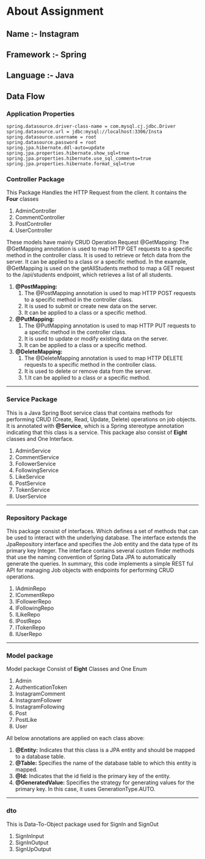 # **About Assignment**
## **Name :-** Instagram
## **Framework :-** Spring
**Language :-** Java
---
## **Data Flow**
### **Application Properties**
```
spring.datasource.driver-class-name = com.mysql.cj.jdbc.Driver
spring.datasource.url = jdbc:mysql://localhost:3306/Insta
spring.datasource.username = root
spring.datasource.password = root
spring.jpa.hibernate.ddl-auto=update
spring.jpa.properties.hibernate.show_sql=true
spring.jpa.properties.hibernate.use_sql_comments=true
spring.jpa.properties.hibernate.format_sql=true
```

### **Controller Package**
This Package Handles the HTTP Request from the client.
It contains the **Four** classes
1. AdminController
2. CommentController
3. PostController
4. UserController

These models have mainly CRUD Operation Request
@GetMapping:
The @GetMapping annotation is used to map HTTP GET requests to a specific method in the controller class.
It is used to retrieve or fetch data from the server.
It can be applied to a class or a specific method.
In the example, @GetMapping is used on the getAllStudents method to map a GET request to the /api/students endpoint, which retrieves a list of all students.
1. **@PostMapping:**
    1. The @PostMapping annotation is used to map HTTP POST requests to a specific method in the controller class.
    2. It is used to submit or create new data on the server.
    3. It can be applied to a class or a specific method.
2. **@PutMapping:**
    1. The @PutMapping annotation is used to map HTTP PUT requests to a specific method in the controller class.
    2. It is used to update or modify existing data on the server.
    3. It can be applied to a class or a specific method.
3. **@DeleteMapping:**
    1. The @DeleteMapping annotation is used to map HTTP DELETE requests to a specific method in the controller class.
    2. It is used to delete or remove data from the server.
    3. 1.It can be applied to a class or a specific method.
___
### **Service Package**
This is a Java Spring Boot service class that contains methods for performing CRUD (Create, Read, Update, Delete) operations on job objects. It is annotated with **@Service**, which is a Spring stereotype annotation indicating that this class is a service.
This package also consist of **Eight** classes and One Interface.
1. AdminService
2. CommentService
3. FollowerService
4. FollowingService
5. LikeService
6. PostService
7. TokenService
8. UserService
___
### **Repository Package**
This package consist of interfaces. Which defines a set of methods that can be used to interact with the underlying database. The interface extends the JpaRepository interface and specifies the Job entity and the data type of its primary key Integer.
The interface contains several custom finder methods that use the naming convention of Spring Data JPA to automatically generate the queries.
In summary, this code implements a simple REST ful API for managing Job objects with endpoints for performing CRUD operations.
1. IAdminRepo
2. ICommentRepo
3. IFollowerRepo
4. IFollowingRepo
5. ILikeRepo
6. IPostRepo
7. ITokenRepo
8. IUserRepo
___
### **Model package**
Model package Consist of **Eight** Classes and One Enum
1. Admin
2. AuthenticationToken
3. InstagramComment
4. InstagramFollower
5. InstagramFollowing
6. Post
7. PostLike
8. User

All below annotations are applied on each class above:
1. **@Entity:** Indicates that this class is a JPA entity and should be mapped to a database table.
2. **@Table:** Specifies the name of the database table to which this entity is mapped.
3. **@Id:** Indicates that the id field is the primary key of the entity.
4. **@GeneratedValue:** Specifies the strategy for generating values for the primary key. In this case, it uses GenerationType.AUTO.
___
### **dto**
This is Data-To-Object package used for SignIn and SignOut
1. SignInInput
2. SignInOutput
3. SignUpOutput